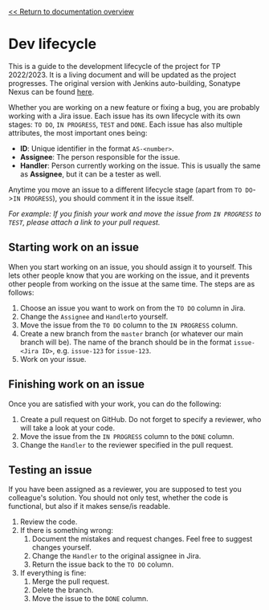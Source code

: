 [<< Return to documentation overview](README.md)

# Dev lifecycle

This is a guide to the development lifecycle of the project for TP 2022/2023. It is a living document and will be updated as the project progresses. The original version with Jenkins auto-building, Sonatype Nexus can be found [here](https://github.com/xkohutka/documentation/blob/ea75369f3f2f7a7617b0aedace446922b83c5ced/dev-lifecycle.md).

Whether you are working on a new feature or fixing a bug, you are probably working with a Jira issue. Each issue has its own lifecycle with its own stages: `TO DO`, `IN PROGRESS`, `TEST` and `DONE`. Each issue has also multiple attributes, the most important ones being:

- **ID**: Unique identifier in the format `AS-<number>`.
- **Assignee**: The person responsible for the issue.
- **Handler**: Person currently working on the issue. This is usually the same as **Assignee**, but it can be a tester as well.

Anytime you move an issue to a different lifecycle stage (apart from `TO DO`->`IN PROGRESS`), you should comment it in the issue itself. 

*For example: If you finish your work and move the issue from `IN PROGRESS` to `TEST`, please attach a link to your pull request.*

## Starting work on an issue

When you start working on an issue, you should assign it to yourself. This lets other people know that you are working on the issue, and it prevents other people from working on the issue at the same time. The steps are as follows:

1. Choose an issue you want to work on from the `TO DO` column in Jira.
2. Change the `Assignee` and `Handler`to yourself.
3. Move the issue from the `TO DO` column to the `IN PROGRESS` column.
4. Create a new branch from the `master` branch (or whatever our main branch will be). The name of the branch should be in the format `issue-<Jira ID>`, e.g. `issue-123` for `issue-123`.
5. Work on your issue.

## Finishing work on an issue

Once you are satisfied with your work, you can do the following:

1. Create a pull request on GitHub. Do not forget to specify a reviewer, who will take a look at your code.
2. Move the issue from the `IN PROGRESS` column to the `DONE` column.
3. Change the `Handler` to the reviewer specified in the pull request.

## Testing an issue

If you have been assigned as a reviewer, you are supposed to test you colleague's solution. You should not only test, whether the code is functional, but also if it makes sense/is readable.

1. Review the code.
2. If there is something wrong:
   1. Document the mistakes and request changes. Feel free to suggest changes yourself.
   2. Change the `Handler` to the original assignee in Jira.
   3. Return the issue back to the `TO DO` column.
3. If everything is fine:
   1. Merge the pull request.
   2. Delete the branch.
   3. Move the issue to the `DONE` column.
